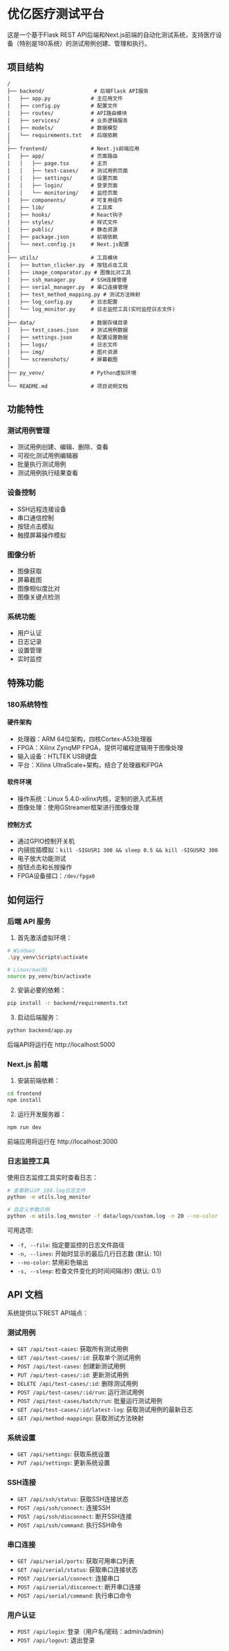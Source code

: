 # 优亿医疗测试平台

这是一个基于Flask REST API后端和Next.js前端的自动化测试系统，支持医疗设备（特别是180系统）的测试用例创建、管理和执行。

## 项目结构

```
/
├── backend/                # 后端Flask API服务
│   ├── app.py             # 主应用文件
│   ├── config.py          # 配置文件
│   ├── routes/            # API路由模块
│   ├── services/          # 业务逻辑服务
│   ├── models/            # 数据模型
│   └── requirements.txt   # 后端依赖
│
├── frontend/              # Next.js前端应用
│   ├── app/               # 页面路由
│   │   ├── page.tsx       # 主页
│   │   ├── test-cases/    # 测试用例页面
│   │   ├── settings/      # 设置页面
│   │   ├── login/         # 登录页面
│   │   └── monitoring/    # 监控页面
│   ├── components/        # 可复用组件
│   ├── lib/               # 工具库
│   ├── hooks/             # React钩子
│   ├── styles/            # 样式文件
│   ├── public/            # 静态资源
│   ├── package.json       # 前端依赖
│   └── next.config.js     # Next.js配置
│
├── utils/                 # 工具模块
│   ├── button_clicker.py  # 按钮点击工具
│   ├── image_comparator.py # 图像比对工具
│   ├── ssh_manager.py     # SSH连接管理
│   ├── serial_manager.py  # 串口连接管理
│   ├── test_method_mapping.py # 测试方法映射
│   ├── log_config.py      # 日志配置
│   └── log_monitor.py     # 日志监控工具(实时监控日志文件)
│
├── data/                  # 数据存储目录
│   ├── test_cases.json    # 测试用例数据
│   ├── settings.json      # 配置设置数据
│   ├── logs/              # 日志文件
│   ├── img/               # 图片资源
│   └── screenshots/       # 屏幕截图
│
├── py_venv/               # Python虚拟环境
│
└── README.md              # 项目说明文档
```

## 功能特性

### 测试用例管理
- 测试用例创建、编辑、删除、查看
- 可视化测试用例编辑器
- 批量执行测试用例
- 测试用例执行结果查看

### 设备控制
- SSH远程连接设备
- 串口通信控制
- 按钮点击模拟
- 触摸屏幕操作模拟

### 图像分析
- 图像获取
- 屏幕截图
- 图像相似度比对
- 图像关键点检测

### 系统功能
- 用户认证
- 日志记录
- 设置管理
- 实时监控

## 特殊功能

### 180系统特性

#### 硬件架构
- 处理器：ARM 64位架构，四核Cortex-A53处理器
- FPGA：Xilinx ZynqMP FPGA，提供可编程逻辑用于图像处理
- 输入设备：HTLTEK USB键盘
- 平台：Xilinx UltraScale+架构，结合了处理器和FPGA

#### 软件环境
- 操作系统：Linux 5.4.0-xilinx内核，定制的嵌入式系统
- 图像处理：使用GStreamer框架进行图像处理

#### 控制方式
- 通过GPIO控制开关机
- 内镜拔插模拟：`kill -SIGUSR1 300 && sleep 0.5 && kill -SIGUSR2 300`
- 电子放大功能测试
- 按钮点击和长按操作
- FPGA设备接口：`/dev/fpga0`

## 如何运行

### 后端 API 服务

1. 首先激活虚拟环境：

```bash
# Windows
.\py_venv\Scripts\activate

# Linux/macOS
source py_venv/bin/activate
```

2. 安装必要的依赖：

```bash
pip install -r backend/requirements.txt
```

3. 启动后端服务：

```bash
python backend/app.py
```

后端API将运行在 http://localhost:5000

### Next.js 前端

1. 安装前端依赖：

```bash
cd frontend
npm install
```

2. 运行开发服务器：

```bash
npm run dev
```

前端应用将运行在 http://localhost:3000

### 日志监控工具

使用日志监控工具实时查看日志：

```bash
# 查看默认VP_180.log日志文件
python -m utils.log_monitor

# 自定义参数示例
python -m utils.log_monitor -f data/logs/custom.log -n 20 --no-color
```

可用选项:
- `-f, --file`: 指定要监控的日志文件路径
- `-n, --lines`: 开始时显示的最后几行日志数 (默认: 10)
- `--no-color`: 禁用彩色输出
- `-s, --sleep`: 检查文件变化的时间间隔(秒) (默认: 0.1)

## API 文档

系统提供以下REST API端点：

### 测试用例

- `GET /api/test-cases`: 获取所有测试用例
- `GET /api/test-cases/:id`: 获取单个测试用例
- `POST /api/test-cases`: 创建新测试用例
- `PUT /api/test-cases/:id`: 更新测试用例
- `DELETE /api/test-cases/:id`: 删除测试用例
- `POST /api/test-cases/:id/run`: 运行测试用例
- `POST /api/test-cases/batch/run`: 批量运行测试用例
- `GET /api/test-cases/:id/latest-log`: 获取测试用例的最新日志
- `GET /api/method-mappings`: 获取测试方法映射

### 系统设置

- `GET /api/settings`: 获取系统设置
- `PUT /api/settings`: 更新系统设置

### SSH连接

- `GET /api/ssh/status`: 获取SSH连接状态
- `POST /api/ssh/connect`: 连接SSH
- `POST /api/ssh/disconnect`: 断开SSH连接
- `POST /api/ssh/command`: 执行SSH命令

### 串口连接

- `GET /api/serial/ports`: 获取可用串口列表
- `GET /api/serial/status`: 获取串口连接状态
- `POST /api/serial/connect`: 连接串口
- `POST /api/serial/disconnect`: 断开串口连接
- `POST /api/serial/command`: 执行串口命令

### 用户认证

- `POST /api/login`: 登录（用户名/密码：admin/admin）
- `POST /api/logout`: 退出登录 